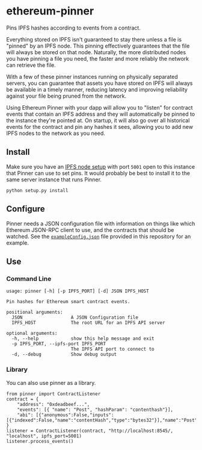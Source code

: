 # ethereum-pinner

Pins IPFS hashes according to events from a contract.  

Everything stored on IPFS isn't guaranteed to stay there unless a file is 
"pinned" by an IPFS node.  This pinning effectively guarantees that the file 
will always be stored on that node.  Naturally, the more distributed nodes you 
have pinning a file you need, the faster and more reliably the network can 
retrieve the file.

With a few of these pinner instances running on physically separated servers, 
you can guarantee that assets you have stored on IPFS will always be available 
in a timely manner, reducing latency and improving reliability against your file
being pruned from the network.

Using Ethereum Pinner with your dapp will allow you to "listen" for contract 
events that contain an IPFS address and they will automatically be pinned to 
the instance they're pointed at.  On startup, it will also go over all 
historical events for the contract and pin any hashes it sees, allowing you to 
add new IPFS nodes to the network as you need.

## Install

Make sure you have an [IPFS node setup](https://ipfs.io/docs/install/) with port
`5001` open to this instance that Pinner can use to set pins.  It would probably
be best to install it to the same server instance that runs Pinner.

    python setup.py install

## Configure

Pinner needs a JSON configuration file with information on things like which 
Ethereum JSON-RPC client to use, and the contracts that should be watched.  See
the [`exampleConfig.json`](exampleConfig.json) file provided in this repository
for an example.

## Use

### Command Line

    usage: pinner [-h] [-p IPFS_PORT] [-d] JSON IPFS_HOST

    Pin hashes for Ethereum smart contract events.

    positional arguments:
      JSON                  A JSON Configuration file
      IPFS_HOST             The root URL for an IPFS API server

    optional arguments:
      -h, --help            show this help message and exit
      -p IPFS_PORT, --ipfs-port IPFS_PORT
                            The IPFS API port to connect to
      -d, --debug           Show debug output

### Library

You can also use pinner as a library.

    from pinner import ContractListener
    contract = {
        "address": "0xdeadbeef...",
        "events": [{ "name": "Post", "hashParam": "contenthash"}],
        "abi": [{"anonymous":False,"inputs":[{"indexed":False,"name":"contentHash","type":"bytes32"}],"name":"Post","type":"event"}]
    }
    listener = ContractListener(contract, "http://localhost:8545/, "localhost", ipfs_port=5001)
    listener.process_events()